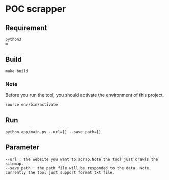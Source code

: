 # POC scrapper

## Requirement

```
python3
m
```


## Build

```
make build
```

### Note

Before you run the tool, you should activate the environment of this project.

```
source env/bin/activate
```


## Run

```
python app/main.py --url=[] --save_path=[]
```
## Parameter
```
--url : the website you want to scrap,Note the tool just crawls the sitemap.
--save_path : the path file will be responded to the data. Note, currently the tool just support format txt file. 
```
